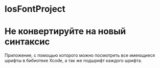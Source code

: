 # IosFontProject
# Не конвертируйте на новый синтаксис
Приложение, с помощью которого можно посмотреть все имеющиеся шрифты в бибиотеке Xcode, а так же подшрифт каждого шрифта. 
